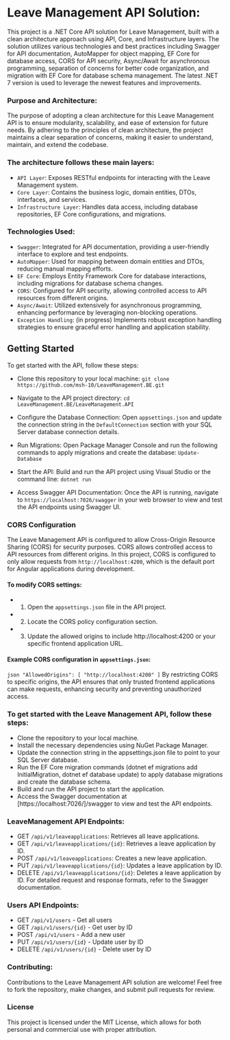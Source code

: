 # Leave Management API Solution:
This project is a .NET Core API solution for Leave Management, built with a clean architecture approach using API, Core, and Infrastructure layers. The solution utilizes various technologies and best practices including Swagger for API documentation, AutoMapper for object mapping, EF Core for database access, CORS for API security, Async/Await for asynchronous programming, separation of concerns for better code organization, and migration with EF Core for database schema management. The latest .NET 7 version is used to leverage the newest features and improvements.

### Purpose and Architecture:
The purpose of adopting a clean architecture for this Leave Management API is to ensure modularity, scalability, and ease of extension for future needs. By adhering to the principles of clean architecture, the project maintains a clear separation of concerns, making it easier to understand, maintain, and extend the codebase.

### The architecture follows these main layers:

- ``API Layer``: Exposes RESTful endpoints for interacting with the Leave Management system.
- ``Core Layer``: Contains the business logic, domain entities, DTOs, interfaces, and services.
- ``Infrastructure Layer``: Handles data access, including database repositories, EF Core configurations, and migrations.

### Technologies Used:
- ``Swagger``: Integrated for API documentation, providing a user-friendly interface to explore and test endpoints.
- ``AutoMapper``: Used for mapping between domain entities and DTOs, reducing manual mapping efforts.
- ``EF Core``: Employs Entity Framework Core for database interactions, including migrations for database schema changes.
- ``CORS``: Configured for API security, allowing controlled access to API resources from different origins.
- ``Async/Await``: Utilized extensively for asynchronous programming, enhancing performance by leveraging non-blocking operations.
- ``Exception Handling``: (in progress) Implements robust exception handling strategies to ensure graceful error handling and application stability.

## Getting Started
To get started with the API, follow these steps:

- Clone this repository to your local machine:
`git clone https://github.com/msh-10/LeaveManagement.BE.git`

- Navigate to the API project directory:
``cd LeaveManagement.BE/LeaveManagement.API``

- Configure the Database Connection:
Open ``appsettings.json`` and update the connection string in the ``DefaultConnection`` section with your SQL Server database connection details.

- Run Migrations:
Open Package Manager Console and run the following commands to apply migrations and create the database:
``Update-Database``

- Start the API:
Build and run the API project using Visual Studio or the command line:
``dotnet run``

- Access Swagger API Documentation:
Once the API is running, navigate to ``https://localhost:7026/swagger`` in your web browser to view and test the API endpoints using Swagger UI.

### CORS Configuration

The Leave Management API is configured to allow Cross-Origin Resource Sharing (CORS) for security purposes. CORS allows controlled access to API resources from different origins. In this project, CORS is configured to only allow requests from ``http://localhost:4200``, which is the default port for Angular applications during development.

#### To modify CORS settings:

- 1. Open the `appsettings.json` file in the API project.
- 2. Locate the CORS policy configuration section.
- 3. Update the allowed origins to include http://localhost:4200 or your specific frontend application URL.

#### Example CORS configuration in `appsettings.json`:

``json
"AllowedOrigins": [
    "http://localhost:4200"
]``
By restricting CORS to specific origins, the API ensures that only trusted frontend applications can make requests, enhancing security and preventing unauthorized access.

### To get started with the Leave Management API, follow these steps:

- Clone the repository to your local machine.
- Install the necessary dependencies using NuGet Package Manager.
- Update the connection string in the appsettings.json file to point to your SQL Server database.
- Run the EF Core migration commands (dotnet ef migrations add InitialMigration, dotnet ef database update) to apply database migrations and create the database schema.
- Build and run the API project to start the application.
- Access the Swagger documentation at [https://localhost:7026/]/swagger to view and test the API endpoints.

### LeaveManagement API Endpoints:
- GET ``/api/v1/leaveapplications``: Retrieves all leave applications.
- GET ``/api/v1/leaveapplications/{id}``: Retrieves a leave application by ID.
- POST ``/api/v1/leaveapplications``: Creates a new leave application.
- PUT ``/api/v1/leaveapplications/{id}``: Updates a leave application by ID.
- DELETE ``/api/v1/leaveapplications/{id}``: Deletes a leave application by ID.
For detailed request and response formats, refer to the Swagger documentation.

### Users API Endpoints:
- GET ``/api/v1/users`` - Get all users
- GET ``/api/v1/users/{id}`` - Get user by ID
- POST ``/api/v1/users`` - Add a new user
- PUT ``/api/v1/users/{id}`` - Update user by ID
- DELETE ``/api/v1/users/{id}`` - Delete user by ID

### Contributing:
Contributions to the Leave Management API solution are welcome! Feel free to fork the repository, make changes, and submit pull requests for review.

### License
This project is licensed under the MIT License, which allows for both personal and commercial use with proper attribution.
